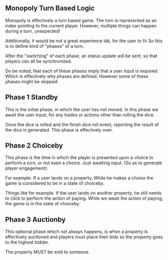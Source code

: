 ## Monopoly Turn Based Logic

Monopoly is effectively a turn based game.
The turn is represented as an index pointing to the current player.
However, multiple things can happen during a turn, unexpected!

Additionally, it would be not a great experience idk, for the user to fir
So this is to define kind of "phases" of a turn.

After the "switching" of each phase,
an status update will be sent,
so that players can all be synchronized.

Do be noted, that each of these phases imply that a user input is required.
Which is effectively why phases are defined. However some of these phases might be skipped.

## Phase 1 Standby

This is the initial phase, in which the user has not moved.
In this phase we await the user input, for any trades or actions other than rolling the dice.

Once the dice is rolled and the finish dice roll event, reporting the result of the dice is generated.
This phase is effectively over.

## Phase 2 Choiceby

This phase is the time in which the player is presented upon a choice to perform a turn, or not even a choice. Just awaiting input.
(So as to generate player engagement).

For example. If a user lands on a property. While he makes a choice the game is considered to be in a state of choiceby.

Things like for example.
If the user lands on another property, he still needs to click to perform the action of paying.
While we await the action of paying, the game is in the state of choiceby.

## Phase 3 Auctionby

This optional phase which not always happens, is when a property is effectively auctioned
and players must place their bids so the property goes to the highest bidder.

The property MUST be sold to someone.